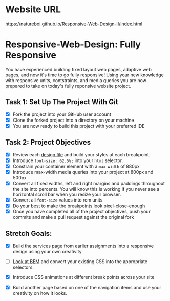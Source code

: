 # Website URL
https://natureboi.github.io/Responsive-Web-Design-II/index.html


# Responsive-Web-Design: Fully Responsive

You have experienced building fixed layout web pages, adaptive web pages, and now it's time to go fully responsive!  Using your new knowledge with responsive units, contstraints, and media queries you are now prepared to take on today's fully reponsive website project.

## Task 1: Set Up The Project With Git

* [X] Fork the project into your GitHub user account
* [X] Clone the forked project into a directory on your machine
* [X] You are now ready to build this project with your preferred IDE

## Task 2: Project Objectives

* [X] Review each [design file](design-files) and build your styles at each breakpoint.
* [X] Introduce `font-size: 62.5%;` into your `html` selector.
* [X] Constrain your container element with a `max-width` of 880px
* [X] Introduce max-width media queries into your project at 800px and 500px  
* [X] Convert all fixed widths, left and right margins and paddings throughout the site into percents. You will know this is working if you never see a horizontal scroll bar when you resize your browser.
* [X] Convert all `font-size` values into rem units
* [X] Do your best to make the breakpoints look pixel-close-enough 
* [X] Once you have completed all of the project objectives, push your commits and make a pull request against the original fork

## Stretch Goals: 
* [X] Build the services page from earlier assignments into a responsive design using your own creativity
* [ ] [Look at BEM](http://getbem.com/) and convert your existing CSS into the appropriate selectors.
* [X] Introduce CSS animations at different break points across your site
* [X] Build another page based on one of the navigation items and use your creativity on how it looks.



